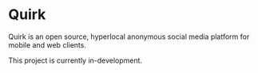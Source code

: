 # Quirk

Quirk is an open source, hyperlocal anonymous social media platform for mobile and web clients.

This project is currently in-development.